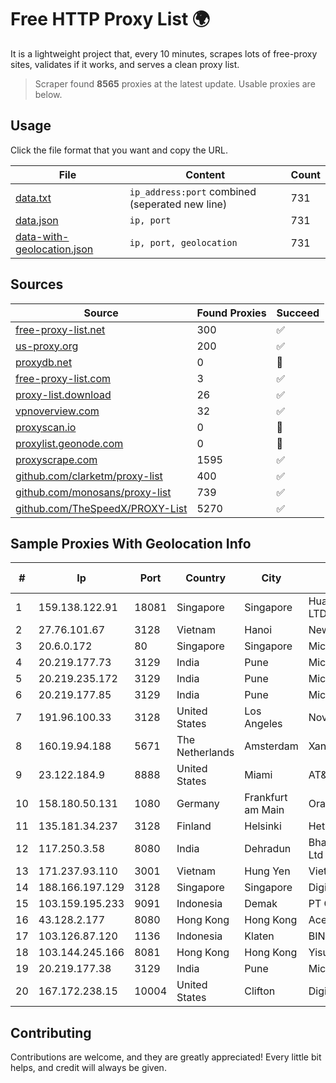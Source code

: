 
# Free HTTP Proxy List 🌍

It is a lightweight project that, every 10 minutes, scrapes lots of free-proxy sites, validates if it works, and serves a clean proxy list.


> Scraper found **8565** proxies at the latest update. Usable proxies are below.

## Usage

Click the file format that you want and copy the URL.


|File|Content|Count|
|----|-------|-----|
|[data.txt](https://raw.githubusercontent.com/themiralay/Proxy-List-World/master/data.txt)|`ip_address:port` combined (seperated new line)|731|
|[data.json](https://raw.githubusercontent.com/themiralay/Proxy-List-World/master/data.json)|`ip, port`|731|
|[data-with-geolocation.json](https://raw.githubusercontent.com/themiralay/Proxy-List-World/master/data-with-geolocation.json)|`ip, port, geolocation`|731|

## Sources

|Source|Found Proxies|Succeed|
|------|-------------|-------|
|[free-proxy-list.net](https://free-proxy-list.net)|300|✅|
|[us-proxy.org](https://www.us-proxy.org)|200|✅|
|[proxydb.net](http://proxydb.net)|0|🚫|
|[free-proxy-list.com](https://free-proxy-list.com/?page=&port=&type%5B%5D=http&type%5B%5D=https&up_time=0&search=Search)|3|✅|
|[proxy-list.download](https://www.proxy-list.download/HTTP)|26|✅|
|[vpnoverview.com](https://vpnoverview.com/privacy/anonymous-browsing/free-proxy-servers)|32|✅|
|[proxyscan.io](https://www.proxyscan.io)|0|🚫|
|[proxylist.geonode.com](https://proxylist.geonode.com/api/proxy-list?limit=300&page=1&sort_by=lastChecked&sort_type=desc&protocols=http,https)|0|🚫|
|[proxyscrape.com](https://api.proxyscrape.com/v2/?request=displayproxies&protocol=http&timeout=10000&country=all&ssl=all&anonymity=all)|1595|✅|
|[github.com/clarketm/proxy-list](https://raw.githubusercontent.com/clarketm/proxy-list/master/proxy-list-raw.txt)|400|✅|
|[github.com/monosans/proxy-list](https://raw.githubusercontent.com/monosans/proxy-list/main/proxies/http.txt)|739|✅|
|[github.com/TheSpeedX/PROXY-List](https://raw.githubusercontent.com/TheSpeedX/PROXY-List/master/http.txt)|5270|✅|


## Sample Proxies With Geolocation Info

|#|Ip|Port|Country|City|Internet Service Provider|
|-|--|----|-------|----|-------------------------|
|1|159.138.122.91|18081|Singapore|Singapore|Huawei International Pte. LTD|
|2|27.76.101.67|3128|Vietnam|Hanoi|Newass2011xDSLHCMC|
|3|20.6.0.172|80|Singapore|Singapore|Microsoft Corporation|
|4|20.219.177.73|3129|India|Pune|Microsoft Corporation|
|5|20.219.235.172|3129|India|Pune|Microsoft Corporation|
|6|20.219.177.85|3129|India|Pune|Microsoft Corporation|
|7|191.96.100.33|3128|United States|Los Angeles|NovoServe B.V.|
|8|160.19.94.188|5671|The Netherlands|Amsterdam|Xantho UAB|
|9|23.122.184.9|8888|United States|Miami|AT&T Services, Inc.|
|10|158.180.50.131|1080|Germany|Frankfurt am Main|Oracle Corporation|
|11|135.181.34.237|3128|Finland|Helsinki|Hetzner Online GmbH|
|12|117.250.3.58|8080|India|Dehradun|Bharat Sanchar Nigam Ltd|
|13|171.237.93.110|3001|Vietnam|Hung Yen|Viettel Corporation|
|14|188.166.197.129|3128|Singapore|Singapore|DigitalOcean, LLC|
|15|103.159.195.233|9091|Indonesia|Demak|PT Giga Digital Nusantara|
|16|43.128.2.177|8080|Hong Kong|Hong Kong|Aceville Pte.ltd|
|17|103.126.87.120|1136|Indonesia|Klaten|BINTANGPERKASAORION|
|18|103.144.245.166|8081|Hong Kong|Hong Kong|Yisu Cloud LTD|
|19|20.219.177.38|3129|India|Pune|Microsoft Corporation|
|20|167.172.238.15|10004|United States|Clifton|DigitalOcean, LLC|



## Contributing

Contributions are welcome, and they are greatly appreciated! Every
little bit helps, and credit will always be given.

